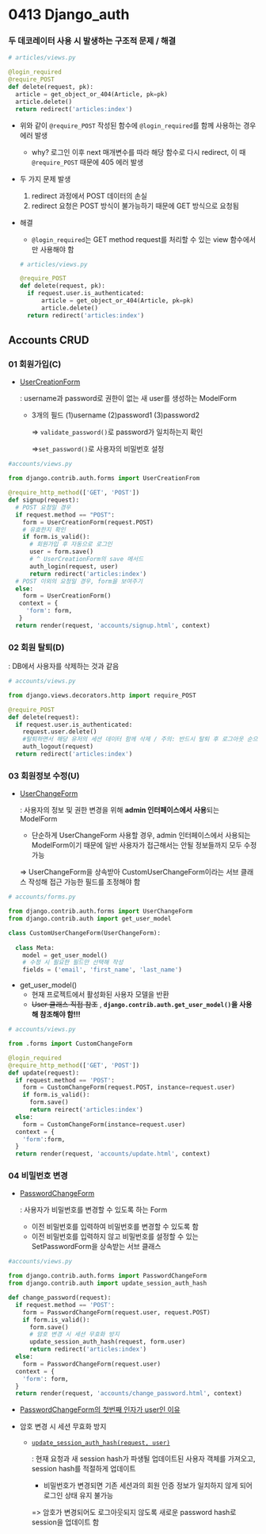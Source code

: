 # 0413 Django_auth

### 두 데코레이터 사용 시 발생하는 구조적 문제 / 해결

```python
# articles/views.py

@login_required
@require_POST
def delete(request, pk):
  article = get_object_or_404(Article, pk=pk)
  article.delete()
  return redirect('articles:index')
```

- 위와 같이 `@require_POST` 작성된 함수에 `@login_required`를 함께 사용하는 경우 에러 발생
  - why? 로그인 이후 next 매개변수를 따라 해당 함수로 다시 redirect, 이 때 `@require_POST` 때문에 405 에러 발생
- 두 가지 문제 발생
  1. redirect 과정에서 POST 데이터의 손실
  2. redirect 요청은 POST 방식이 불가능하기 때문에 GET 방식으로 요청됨

- 해결

  -  `@login_required`는 GET method request를 처리할 수 있는 view 함수에서만 사용해야 함

  ```python
  # articles/views.py
  
  @require_POST
  def delete(request, pk):
    if request.user.is_authenticated:
    	article = get_object_or_404(Article, pk=pk)
    	article.delete()
    return redirect('articles:index')
  ```

## Accounts CRUD

### 01 회원가입(C)

- [UserCreationForm](https://docs.djangoproject.com/en/4.0/topics/auth/default/#django.contrib.auth.forms.UserCreationForm)

  : username과 password로 권한이 없는 새 user를 생성하는 ModelForm

  - 3개의 필드 (1)username (2)password1 (3)password2

    => `validate_password()`로 password가 일치하는지 확인

    =>`set_password()`로 사용자의 비밀번호 설정

```python
#accounts/views.py

from django.contrib.auth.forms import UserCreationFrom

@require_http_method(['GET', 'POST'])
def signup(request):
  # POST 요청일 경우
  if request.method == "POST":
    form = UserCreationForm(request.POST)
    # 유효한지 확인
    if form.is_valid():
      # 회원가입 후 자동으로 로그인
      user = form.save()
      # ^ UserCreationForm의 save 메서드
      auth_login(request, user)
      return redirect('articles:index')
  # POST 이외의 요청일 경우, form을 보여주기
  else:
    form = UserCreationForm()
   context = {
     'form': form,
   }
  return render(request, 'accounts/signup.html', context)
```

### 02 회원 탈퇴(D)

: DB에서 사용자를 삭제하는 것과 같음

```python
# accounts/views.py

from django.views.decorators.http import require_POST

@require_POST
def delete(request):
  if request.user.is_authenticated:
    request.user.delete()
    #탈퇴하면서 해당 유저의 세션 데이터 함께 삭제 / 주의: 반드시 탈퇴 후 로그아웃 순으로 처리해야 함!!
    auth_logout(request)
  return redirect('articles:index')
```

### 03 회원정보 수정(U)

- [UserChangeForm](https://docs.djangoproject.com/en/4.0/topics/auth/default/#django.contrib.auth.forms.UserChangeForm)

  : 사용자의 정보 및 권한 변경을 위해 **admin 인터페이스에서 사용**되는 ModelForm

  - 단순하게 UserChangeForm 사용할 경우, admin 인터페이스에서 사용되는 ModelForm이기 때문에 일반 사용자가 접근해서는 안될 정보들까지 모두 수정 가능

  => UserChangeForm을 상속받아 CustomUserChangeForm이라는 서브 클래스 작성해 접근 가능한 필드를 조정해야 함

```python
# accounts/forms.py

from django.contrib.auth.forms import UserChangeForm
from django.contrib.auth import get_user_model

class CustomUserChangeForm(UserChangeForm):
  
  class Meta:
    model = get_user_model()
    # 수정 시 필요한 필드만 선택해 작성
    fields = ('email', 'first_name', 'last_name')
```

- get_user_model()
  - 현재 프로젝트에서 활성화된 사용자 모델을 반환
  - ~~User 클래스 직접 참조~~ , **`django.contrib.auth.get_user_model()`을 사용해 참조해야 함!!!**

```python
# accounts/views.py

from .forms import CustomChangeForm

@login_required
@require_http_method(['GET', 'POST'])
def update(request):
  if request.method == 'POST':
    form = CustomChangeForm(request.POST, instance=request.user)
    if form.is_valid():
      form.save()
      return reirect('articles:index')
  else:
    form = CustomChangeForm(instance=request.user)
  context = {
    'form':form,
  }
  return render(request, 'accounts/update.html', context)
```

### 04 비밀번호 변경

- [PasswordChangeForm](https://docs.djangoproject.com/en/4.0/topics/auth/default/#django.contrib.auth.forms.PasswordChangeForm)

  : 사용자가 비밀번호를 변경할 수 있도록 하는 Form

  - 이전 비밀번호를 입력하여 비밀번호를 변경할 수 있도록 함
  - 이전 비밀번호를 입력하지 않고 비밀번호를 설정할 수 있는 SetPasswordForm을 상속받는 서브 클래스

```python
#accounts/views.py

from django.contrib.auth.forms import PasswordChangeForm
from django.contrib.auth import update_session_auth_hash

def change_password(request):
  if request.method == 'POST':
    form = PasswordChangeForm(request.user, request.POST)
    if form.is_valid():
      form.save()
      # 암호 변경 시 세션 무효화 방지
      update_session_auth_hash(request, form.user)
      return redirect('articles:index')
  else:
    form = PasswordChangeForm(request.user)
  context = {
    'form': form,
  }
  return render(request, 'accounts/change_password.html', context)
```

- [PasswordChangeForm의 첫번째 인자가 user인 이유](https://github.com/django/django/blob/main/django/contrib/auth/forms.py#L374)

- 암호 변경 시 세션 무효화 방지

  - [`update_session_auth_hash(request, user)`](https://docs.djangoproject.com/en/4.0/topics/auth/default/#django.contrib.auth.update_session_auth_hash)

    : 현재 요청과 새 session hash가 파생될 업데이트된 사용자 객체를 가져오고, session hash를 적절하게 업데이트

    - 비밀번호가 변경되면 기존 세션과의 회원 인증 정보가 일치하지 않게 되어 로그인 상태 유지 불가능

    => 암호가 변경되어도 로그아웃되지 않도록 새로운 password hash로 session을 업데이트 함